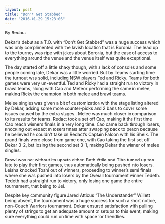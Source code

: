 ```yaml
---
layout: post
title: "Don't Get Stabbed"
date: "2016-01-29 15:23:06"
---
```

By Redact

Dekar’s debut as a T.O. with “Don’t Get Stabbed” was a huge success which was only complimented with the lavish location that is Boronia. The lead up to the tourney was ripe with jokes about Boronia, but the ease of access to everything around the venue and the venue itself was quite exceptional.

The day started off a little shaky though, with a lack of consoles and some people coming late, Dekar was a little worried. But by Teams starting time the turnout was solid, including NSW players Ted and Ricky. Teams for both games were very un-eventful. Ted and Ricky had a straight run to victory in brawl teams, along with Cao and Meteor performing the same in melee, making Ricky the champion in both melee and brawl teams.

Melee singles was given a bit of customization with the stage listing altered by Dekar, adding some more counter-picks and 2 bans to cover some issues caused by the extra stages.. Melee was much closer in comparison to its results for teams. Redact took a set off Cao, making it the first time Cao reach winners finals in a very long time. Cao came back through losers, knocking out Redact in losers finals after swapping back to peach because he believed he couldn’t take on Redact’s Captain Falcon with his Sheik. The grand finals were close from game one, with Cao taking the first set off Dekar 3-2, but losing the second set 3-1, making Dekar the winner of melee singles.

Brawl was not without its upsets either. Both Attila and Tibs turned up too late to play their first games, thus automatically being pushed into losers. Leisha knocked Toshi out of winners, proceeding to winner’s semi finals where she was pushed into losers by the Overall tournament winner Tedeth. Tedeth had a straight run to victory, only losing one game the entire tournament, that being to Jei.

Despite key community figure Jared Atticus “The Understander” Willett being absent, the tournament was a huge success for such a short notice, non-Couch Warriors tournament. Dekar ensured satisfaction with pulling plenty of strings to get an adequate amount of setups to this event, making sure everything could run on time with space for friendlies.
